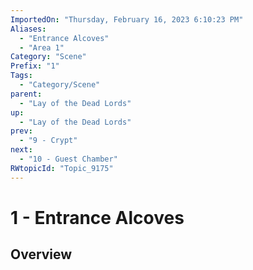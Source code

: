 ```yaml
---
ImportedOn: "Thursday, February 16, 2023 6:10:23 PM"
Aliases:
  - "Entrance Alcoves"
  - "Area 1"
Category: "Scene"
Prefix: "1"
Tags:
  - "Category/Scene"
parent:
  - "Lay of the Dead Lords"
up:
  - "Lay of the Dead Lords"
prev:
  - "9 - Crypt"
next:
  - "10 - Guest Chamber"
RWtopicId: "Topic_9175"
---
```

# 1 - Entrance Alcoves
## Overview
